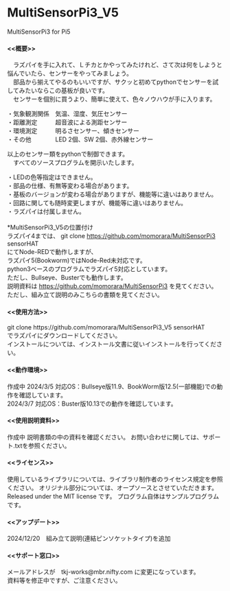 # MultiSensorPi3_V5
MultiSensorPi3 for Pi5

<h4><<概要>></h4>
　ラズパイを手に入れて、Ｌチカとかやってみたけれど、さて次は何をしようと悩んでいたら、センサーをやってみましょう。<br>
　部品から揃えてやるのもいいですが、サクッと初めてpythonでセンサーを試してみたいならこの基板が良いです。<br>
　センサーを個別に買うより、簡単に使えて、色々ノウハウが手に入ります。
 
  ・気象観測関係　気温、湿度、気圧センサー<br>
  ・距離測定　　　超音波による測距センサー<br>
  ・環境測定　　　明るさセンサー、傾きセンサー<br>
  ・その他　　　　LED 2個、SW 2個、赤外線センサー<br>
  
  以上のセンサー類をpythonで制御できます。<br>
　すべてのソースプログラムを開示いたします。<br>

・LEDの色等指定はできません。<br>
・部品の仕様、有無等変わる場合があります。 <br>
・基板のバージョンが変わる場合がありますが、機能等に違いはありません。<br>
・回路に関しても随時変更しますが、機能等に違いはありません。<br>
・ラズパイは付属しません。<br>
<br>
*MultiSensorPi3_V5の位置付け<br>
ラズパイ4までは、
git clone https://github.com/momorara/MultiSensorPi3 sensorHAT<br>
にてNode-REDで動作しますが、<br>
ラズパイ5(Bookworm)ではNode-Red未対応です。<br>
python3ベースのプログラムでラズパイ5対応としています。<br>
ただし、Bullseye、Busterでも動作します。<br>
説明資料は
https://github.com/momorara/MultiSensorPi3
を見てください。
ただし、組み立て説明のみこちらの書類を見てください。

<h4><<使用方法>></h4>
git clone https://github.com/momorara/MultiSensorPi3_V5 sensorHAT<br>
でラズパイにダウンロードしてください。<br>
インストールについては、インストール文書に従いインストールを行ってください。<br>

<h4><<動作環境>></h4>  作成中
2024/3/5 対応OS：Bullseye版11.9、BookWorm版12.5(一部機能)での動作を確認しています。<br>
2024/3/7 対応OS：Buster版10.13での動作を確認しています。<br>
   
<h4><<使用説明資料>></h4>  作成中
説明書類の中の資料を確認ください。
お問い合わせに関しては、サポート.txtを参照ください。

<h4><<ライセンス>></h4>
使用しているライブラリについては、ライブラリ制作者のライセンス規定を参照ください。
オリジナル部分については、オープソースとさせていただきます。
Released under the MIT license です。
プログラム自体はサンプルプログラムです。

<h4><<アップデート>></h4>
2024/12/20　組み立て説明(連結ピンソケットタイプ)を追加<br>

<h4><<サポート窓口>></h4>
  メールアドレスが　tkj-works@mbr.nifty.com に変更になっています。<br>
  資料等を修正中ですが、ご注意ください。<br>
